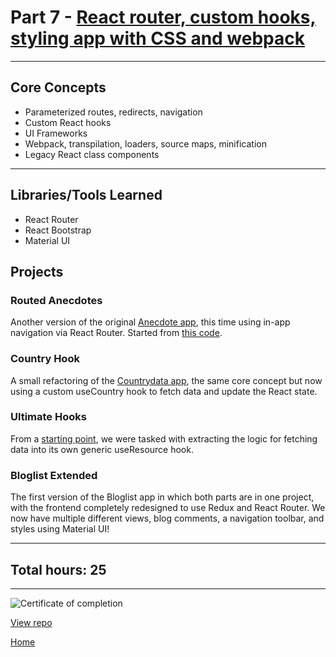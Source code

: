 # Part 7 - [React router, custom hooks, styling app with CSS and webpack](https://fullstackopen.com/en/part7/)

---

## Core Concepts

- Parameterized routes, redirects, navigation
- Custom React hooks
- UI Frameworks
- Webpack, transpilation, loaders, source maps, minification
- Legacy React class components

---

## Libraries/Tools Learned

- React Router
- React Bootstrap
- Material UI

## Projects

### Routed Anecdotes

Another version of the original [Anecdote app](https://github.com/jcmsmith/FSO/tree/main/part1/anecdotes), this time using in-app navigation via React Router. Started from [this code](https://github.com/fullstack-hy2020/routed-anecdotes).

### Country Hook

A small refactoring of the [Countrydata app](https://github.com/jcmsmith/FSO/tree/main/Part2/countrydata), the same core concept but now using a custom useCountry hook to fetch data and update the React state.

### Ultimate Hooks

From a [starting point](https://github.com/fullstack-hy2020/ultimate-hooks), we were tasked with extracting the logic for fetching data into its own generic useResource hook.

### Bloglist Extended

The first version of the Bloglist app in which both parts are in one project, with the frontend completely redesigned to use Redux and React Router. We now have multiple different views, blog comments, a navigation toolbar, and styles using Material UI!

---

## Total hours: 25

---

![Certificate of completion](https://imgur.com/xfaUVfs.png)

[View repo](https://github.com/jcmsmith/FSO/tree/main/Part07)

[Home](https://jcmsmith.github.io/FSO/)

